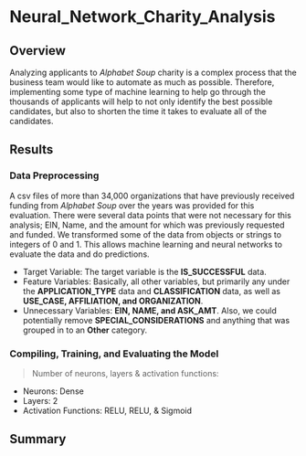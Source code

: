 # Neural_Network_Charity_Analysis
## Overview
Analyzing applicants to *Alphabet Soup* charity is a complex process that the business team would like to automate as much as possible.  Therefore, implementing some type of machine learning to help go through the thousands of applicants will help to not only identify the best possible candidates, but also to shorten the time it takes to evaluate all of the candidates.
## Results
### Data Preprocessing
A csv files of more than 34,000 organizations that have previously received funding from *Alphabet Soup* over the years was provided for this evaluation.  There were several data points that were not necessary for this analysis; EIN, Name, and the amount for which was previously requested and funded. 
We transformed some of the data from objects or strings to integers of 0 and 1.  This allows machine learning and neural networks to evaluate the data and do predictions.  

 - Target Variable: The target variable is the **IS_SUCCESSFUL** data.
 - Feature Variables: Basically, all other variables, but primarily any under the **APPLICATION_TYPE** data and **CLASSIFICATION** data, as well as **USE_CASE, AFFILIATION, and ORGANIZATION**.
 - Unnecessary Variables: **EIN, NAME, and ASK_AMT**. Also, we could potentially remove **SPECIAL_CONSIDERATIONS** and anything that was grouped in to an **Other** category. 

### Compiling, Training, and Evaluating the Model

 > Number of neurons, layers & activation functions: 
  - Neurons: Dense
  - Layers: 2
  - Activation Functions: RELU, RELU, & Sigmoid

## Summary
